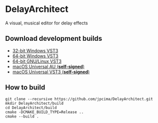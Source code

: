 # DelayArchitect

A visual, musical editor for delay effects

## Download development builds

- [32-bit Windows VST3](https://nightly.link/jpcima/DelayArchitect/workflows/build/master/Win32%20VST3.zip)
- [64-bit Windows VST3](https://nightly.link/jpcima/DelayArchitect/workflows/build/master/Win64%20VST3.zip)
- [64-bit GNU/Linux VST3](https://nightly.link/jpcima/DelayArchitect/workflows/build/master/GNU-Linux%20VST3.zip)
- [macOS Universal AU (**self-signed**)](https://nightly.link/jpcima/DelayArchitect/workflows/build/master/macOS%20AU.zip)
- [macOS Universal VST3 (**self-signed**)](https://nightly.link/jpcima/DelayArchitect/workflows/build/master/macOS%20VST3.zip)

## How to build

```
git clone --recursive https://github.com/jpcima/DelayArchitect.git
mkdir DelayArchitect/build
cd DelayArchitect/build
cmake -DCMAKE_BUILD_TYPE=Release ..
cmake --build .
```
